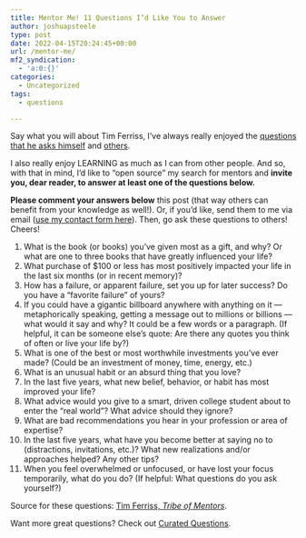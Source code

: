 ```yaml
---
title: Mentor Me! 11 Questions I’d Like You to Answer
author: joshuapsteele
type: post
date: 2022-04-15T20:24:45+00:00
url: /mentor-me/
mf2_syndication:
  - 'a:0:{}'
categories:
  - Uncategorized
tags:
  - questions

---
```

Say what you will about Tim Ferriss, I&#8217;ve always really enjoyed the <a href="https://tim.blog/wp-content/uploads/2020/01/17-Questions-That-Changed-My-Life.pdf" target="_blank" rel="noreferrer noopener">questions that he asks himself</a> and <a href="https://tim.blog/2017/10/03/tribe-of-mentors/" target="_blank" rel="noreferrer noopener">others</a>.

I also really enjoy LEARNING as much as I can from other people. And so, with that in mind, I&#8217;d like to &#8220;open source&#8221; my search for mentors and **invite you, dear reader, to answer at least one of the questions below.** 

**Please comment your answers below** this post (that way others can benefit from your knowledge as well!). Or, if you&#8217;d like, send them to me via email ([use my contact form here][1]). Then, go ask these questions to others! Cheers!

  1. What is the book (or books) you’ve given most as a gift, and why? Or what are one to three books that have greatly influenced your life?
  2. What purchase of $100 or less has most positively impacted your life in the last six months (or in recent memory)?
  3. How has a failure, or apparent failure, set you up for later success? Do you have a “favorite failure” of yours?
  4. If you could have a gigantic billboard anywhere with anything on it — metaphorically speaking, getting a message out to millions or billions — what would it say and why? It could be a few words or a paragraph. (If helpful, it can be someone else’s quote: Are there any quotes you think of often or live your life by?)
  5. What is one of the best or most worthwhile investments you’ve ever made? (Could be an investment of money, time, energy, etc.)
  6. What is an unusual habit or an absurd thing that you love?
  7. In the last five years, what new belief, behavior, or habit has most improved your life?
  8. What advice would you give to a smart, driven college student about to enter the “real world”? What advice should they ignore?
  9. What are bad recommendations you hear in your profession or area of expertise?
 10. In the last five years, what have you become better at saying no to (distractions, invitations, etc.)? What new realizations and/or approaches helped? Any other tips?
 11. When you feel overwhelmed or unfocused, or have lost your focus temporarily, what do you do? (If helpful: What questions do you ask yourself?)

Source for these questions: <a href="https://tim.blog/2017/10/03/tribe-of-mentors/" target="_blank" rel="noreferrer noopener">Tim Ferriss, <em>Tribe of Mentors</em></a>.

Want more great questions? Check out <a href="https://www.curatedquestions.com/" target="_blank" rel="noreferrer noopener">Curated Questions</a>.

 [1]: https://joshuapsteele.com/contact/